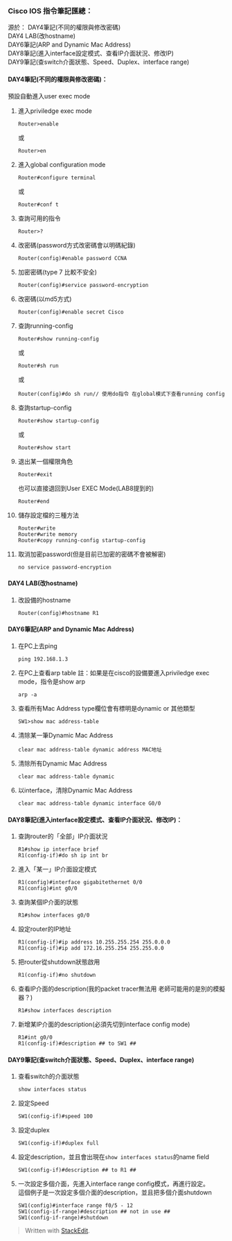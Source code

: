 ### Cisco IOS 指令筆記匯總：
源於：
DAY4筆記(不同的權限與修改密碼)  
DAY4 LAB(改hostname)  
DAY6筆記(ARP and Dynamic Mac Address)  
DAY8筆記(進入interface設定模式、查看IP介面狀況、修改IP)  
DAY9筆記(查switch介面狀態、Speed、Duplex、interface range)


#### DAY4筆記(不同的權限與修改密碼)：

預設自動進入user exec mode

 1. 進入priviledge exec mode

	    Router>enable
	或

	    Router>en

 2. 進入global configuration mode

	    Router#configure terminal
	或

	    Router#conf t

 3. 查詢可用的指令

	    Router>?

 4. 改密碼(password方式改密碼會以明碼紀錄)

	    Router(config)#enable password CCNA

 5. 加密密碼(type 7 比較不安全)

	    Router(config)#service password-encryption

 6. 改密碼(以md5方式)

	    Router(config)#enable secret Cisco

 7. 查詢running-config

	    Router#show running-config
	或

	    Router#sh run
	或
	
	    Router(config)#do sh run// 使用do指令 在global模式下查看running config

 8. 查詢startup-config

	    Router#show startup-config
	或
	
	    Router#show start

 9. 退出某一個權限角色
 
	    Router#exit
	    
	也可以直接退回到User EXEC Mode(LAB8提到的)

	    Router#end



10. 儲存設定檔的三種方法

		Router#write
		Router#write memory
		Router#copy running-config startup-config
        
11. 取消加密password(但是目前已加密的密碼不會被解密)

        no service password-encryption

#### DAY4 LAB(改hostname)

 1. 改設備的hostname

		Router(config)#hostname R1

#### DAY6筆記(ARP and Dynamic Mac Address)

 1. 在PC上去ping

	    ping 192.168.1.3

 2. 在PC上查看arp table
註：如果是在cisco的設備要進入priviledge exec mode，指令是show arp

	    arp -a

 3. 查看所有Mac Address
type欄位會有標明是dynamic or 其他類型

		SW1>show mac address-table

 4. 清除某一筆Dynamic Mac Address

		clear mac address-table dynamic address MAC地址

 5. 清除所有Dynamic Mac Address

	    clear mac address-table dynamic

 6. 以interface，清除Dynamic Mac Address

	    clear mac address-table dynamic interface G0/0

#### DAY8筆記(進入interface設定模式、查看IP介面狀況、修改IP)：

 1. 查詢router的「全部」IP介面狀況

	    R1#show ip interface brief
	    R1(config-if)#do sh ip int br
 2. 進入「某一」IP介面設定模式

		R1(config)#interface gigabitethernet 0/0
  	    R1(config)#int g0/0
		 
 3. 查詢某個IP介面的狀態

		R1#show interfaces g0/0
 4. 設定router的IP地址

		R1(config-if)#ip address 10.255.255.254 255.0.0.0
		R1(config-if)#ip add 172.16.255.254 255.255.0.0
 5. 把router從shutdown狀態啟用

		R1(config-if)#no shutdown
 6. 查看IP介面的description(我的packet tracer無法用 老師可能用的是別的模擬器？)

		R1#show interfaces description

 7. 新增某IP介面的description(必須先切到interface config mode)

	    R1#int g0/0
	    R1(config-if)#description ## to SW1 ##


#### DAY9筆記(查switch介面狀態、Speed、Duplex、interface range)

 1. 查看switch的介面狀態

	    show interfaces status

 2. 設定Speed

	    SW1(config-if)#speed 100

 3. 設定duplex

	    SW1(config-if)#duplex full

 4. 設定description，並且會出現在`show interfaces status`的name field

	    SW1(config-if)#description ## to R1 ##

 5. 一次設定多個介面，先進入interface range config模式，再進行設定。  
這個例子是一次設定多個介面的description，並且把多個介面shutdown

	    SW1(config)#interface range f0/5 - 12
		SW1(config-if-range)#description ## not in use ##  
		SW1(config-if-range)#shutdown
> Written with [StackEdit](https://stackedit.io/).



